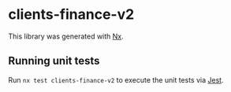 # clients-finance-v2

This library was generated with [Nx](https://nx.dev).

## Running unit tests

Run `nx test clients-finance-v2` to execute the unit tests via [Jest](https://jestjs.io).
